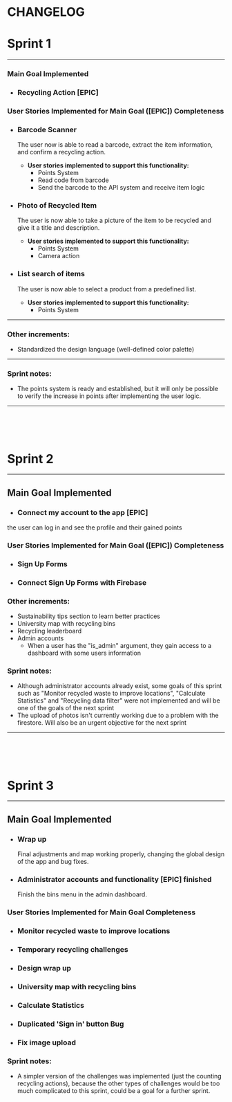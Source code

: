 # CHANGELOG

# Sprint 1
---
### Main Goal Implemented
- ### **Recycling Action [EPIC]**

### User Stories Implemented for Main Goal ([EPIC]) Completeness

- ### Barcode Scanner
  The user now is able to read a barcode, extract the item information, and confirm a recycling action.
  
  - **User stories implemented to support this functionality:**
    - Points System  
    - Read code from barcode  
    - Send the barcode to the API system and receive item logic  

- ### Photo of Recycled Item
  The user is now able to take a picture of the item to be recycled and give it a title and description.
  
  - **User stories implemented to support this functionality:**
    - Points System  
    - Camera action  

- ### List search of items
  The user is now able to select a product from a predefined list.
  
  - **User stories implemented to support this functionality:**
    - Points System
   
---    
### Other increments:
- Standardized the design language (well-defined color palette)
---
### Sprint notes:
  - The points system is ready and established, but it will only be possible to verify the increase in points after implementing the user logic.
___
 <br /><br /><br />
# Sprint 2
---
## Main Goal Implemented
- ### **Connect my account to the app [EPIC]**
the user can log in and see the profile and their gained points

### User Stories Implemented for Main Goal ([EPIC]) Completeness

- ### Sign Up Forms
- ### Connect Sign Up Forms with Firebase

### Other increments:
- Sustainability tips section to learn better practices
- University map with recycling bins
- Recycling leaderboard
- Admin accounts
  - When a user has the "is_admin" argument, they gain access to a dashboard with some users information

### Sprint notes: 
  - Although administrator accounts already exist, some goals of this sprint such as "Monitor recycled waste to improve locations", "Calculate Statistics" and "Recycling data filter" were not implemented and will be one of the goals of the next sprint
  - The upload of photos isn't currently working due to a problem with the firestore. Will also be an urgent objective for the next sprint

___
 <br /><br /><br />
# Sprint 3

---
## Main Goal Implemented
- ### **Wrap up**
  Final adjustments and map working properly, changing the global design of the app and bug fixes.

- ### **Administrator accounts and functionality [EPIC] finished**
  Finish the bins menu in the admin dashboard.
  
### User Stories Implemented for Main Goal Completeness

- ### Monitor recycled waste to improve locations
- ### Temporary recycling challenges 
- ### Design wrap up
- ### University map with recycling bins
- ### Calculate Statistics
- ### Duplicated 'Sign in' button Bug
- ### Fix image upload


### Sprint notes: 
  - A simpler version of the challenges was implemented (just the counting recycling actions), because the other types of challenges would be too much complicated
to this sprint, could be a goal for a further sprint.
